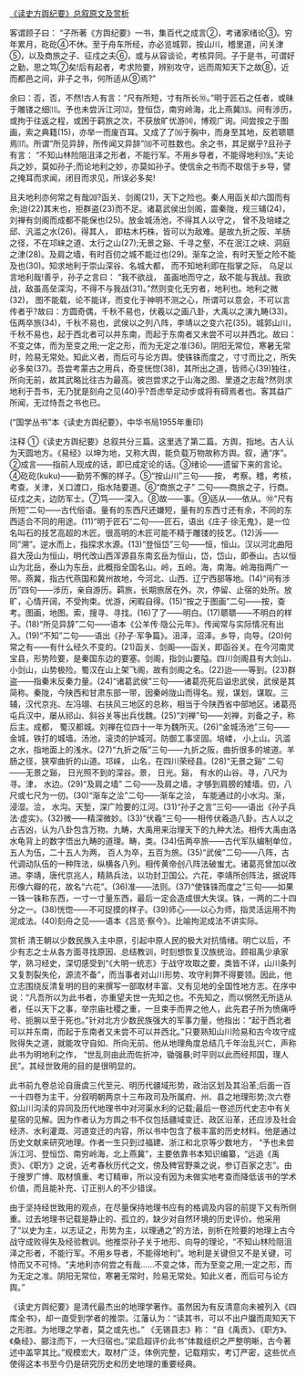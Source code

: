 [《读史方舆纪要》总叙原文及赏析](https://www.vrrw.net/wx/14290.html)

客谓顾子曰： “子所著《方舆纪要》一书，集百代之成言②，考诸家绪论③。穷年累月，矻矻④不休。至于舟车所经，亦必览城郭，按山川，稽里道，问关津⑤，以及商旅之子、征戍之夫⑥，或与从容谈论，考核异同。子于是书，可谓好之勤，思之笃⑦矣!后有起者，考求险要，辨别攻守，远而周知天下之故⑧，近而都邑之间，非子之书，何所适从⑨焉?”

余曰：否，否，不然!古人有言：“尺有所短，寸有所长⑩。”明于匠石之任者，或昧于雕镂之细⑾。予也未尝泝江河⑿，登恒岱，南穷岭海，北上燕冀⒀。间有涉历，或拘于往返之程，或困于羁旅之次，不获放旷优游⒁，博观广询。间尝按之于图画，索之典籍(15)，亦举一而废百耳。又成了了⒃于胸中，而身至其地，反若聩聩焉⒄。所谓“所见异辞，所传闻又异辞”⒅不可胜数也。余之书，其足据乎?且孙子有言： “不知山林险阻沮泽之形者，不能行军。不用乡导者，不能得地利⒆。”夫论兵之妙，莫如孙子;而论地利之妙，亦莫如孙子。使信余之书而不取信于乡导，譬之掩耳而求闻，闭目而求见，所误必多矣!

且夫地利亦何常之有哉⒇?函关、剑阁(21)，天下之险也。秦人用函关却六国而有余;迨(22)其末也，拒群盗(23)而不足。诸葛武侯出剑阁，震秦陇，规三辅(24)，刘禅有剑阁而成都不能保也(25)。放金城汤池，不得其人以守之， 曾不及培嵝之邱、汎滥之水(26)。得其人， 即枯木朽株，皆可以为敌难。是故九折之阪、羊肠之径，不在邛崃之道、太行之山(27);无景之谿、千寻之壑，不在泯江之峡、洞庭之津(28)。及肩之墙，有时百仞之城不能过也(29)。渐车之浍，有时天堑之险不能及也(30)。知求地利于崇山深谷、名城大都， 而不知地利即在指掌之际， 乌足以言地利哉!善乎，孙子之言曰： “我不欲战， 虽画地而守之，敌不能与我战。我欲战，敌虽高垒深沟，不得不与我战(31)。”然则变化无穷者，地利也。地利之微(32)， 图不能载，论不能详，而变化于神明不测之心，所谓可以意会，不可以言传者乎?故曰：方圆奇偶，千秋不易也，伏羲以之画八卦，大禹以之演九畴(33)。伍两卒旅(34)，千秋不易也，武侯以之列八阵，李靖以之变六花(35)。城郭山川，千秋不易也，起于西北者可以并东南，而起于东南者又未尝不可以并西北。故曰：不变之体，而为至变之用;一定之形，而为无定之准(36)。阴阳无常位，寒暑无常时，险易无常处。知此义者，而后可与论方舆。使铢铢而度之，寸寸而比之，所失必多矣(37)。吾尝考蒙古之用兵，奇变恍惚(38)，其所出之道，皆师心(39)独往，所向无前，故其武略比往古为最高。彼岂尝求之于山海之图、里道之志哉?然则求地利于吾书，无乃犹是刻舟之见(40)乎?吾虑举足动步或将有碍焉者也。客其益广所闻，无过恃吾之书也已。

(“国学丛书”本《读史方舆纪要》，中华书局1955年重印)



注释 ①《读史方舆纪要》总叙共分三篇。这里选了第二篇。方舆，指地。古人认为天圆地方。《易经》以坤为地，又称大舆，能负载万物故称方舆。叙，通“序”。②成言——指前人现成的话，即已成定论的话。③绪论——遗留下来的言论。④矻矻(kuku)——勤劳不懈的样子。⑤“按山川”三句——按， 考察。稽，考核，考查。关津，关口渡口，指水陆要道。⑥“商旅之子” 二句——商旅之子，行商。征戍之夫，边防军士。⑦笃——深入。⑧故——事。⑨适从——依从。⑩“尺有所短”二句——古代俗语。量有的东西尺还嫌短，量有的东西寸还有余，不同的东西适合不同的用途。(11)“明于匠石”二句——匠石，语出《庄子·徐无鬼》，是一位名叫石的技艺高超的木匠。很高明的木匠可能不精于雕镂的技艺。(12)泝——同“溯”。逆水而上，指探求水源。(13)“登恒岱”三句——恒，恒山。汉以河北曲阳县大茂山为恒山，明代改山西浑源县东南玄岳为恒山，岱，岱山，即泰山。古以恒山为北岳，泰山为东岳，此概指全国名山。岭，五岭。海，南海。岭海指两广一带。燕冀，指古代燕国和冀州故地，今河北、山西、辽宁西部等地。(14)“间有涉历”四句——涉历，亲自游历。羁旅，长期旅居在外。次，停留、止宿的处所。放旷，心情开阔，不受拘束。优游，闲暇自得。(15)“按之于图画”二句——按，查考。图画，地图。索，搜寻、寻找。(16)了了——明白。(17)聩聩——不明白的样子。(18)“所见异辞”二句——语本《公羊传·隐公元年》。传闻常与实际情况有出入。(19)“不知”二句——语出《孙子·军争篇》。沮泽，沼泽。乡导，向导。(20)何常之有——有什么经久不变的。(21)函关、剑阁——函关，即函谷关。在今河南灵宝县，形势险要，是秦国东边的要塞。剑阁，指剑山要隘。四川剑阁县有大剑山、小剑山，山势极险。蜀汉在山上架飞阁，故有剑阁之名。(22)迨——等到。(23)群盗——指秦末反秦力量。(24)“诸葛武侯”三句——诸葛亮死后谥忠武侯，武侯是其简称。秦陇，今陕西和甘肃东部一带，因秦岭陇山而得名。规，谋划，谋取。三辅，汉代京兆、左冯翊、右扶风三地区的总称，相当于今陕西省中部地区。诸葛亮屯兵汉中，屡从祁山、斜谷关等出兵伐魏。(25)“刘禅”句——刘禅，刘备之子，称后主。成都， 蜀汉都城。刘禅在位四十一年为魏所灭。(26)“金城汤池”三句——金城，铁打的城墙。汤池，滚烫的护城河。防御工事坚固。培嵝， 小上山。汎滥之水，指地面上的浅水。(27)“九折之阪”三句——九折之阪，曲折很多的坡道。羊肠之径，狭窄曲折的山道。邛崃， 山名，在四川荣经县。(28)“无景之谿” 二句——无景之谿， 日光照不到的深谷。景， 日光。谿， 有水的山谷。寻，八尺为寻。津， 水边。(29)“及肩之墙” 二句——及肩之墙，才够到肩膀的矮墙。仞，八尺或七尺为一仞。(30)“渐车之浍”二句——渐车之浍， 车能通过的小水沟。渐， 浸湿。浍， 水沟。天堑，深广险要的江河。(31)“孙子之言”三句——语出《孙子兵法·虚实》。(32)微——精深微妙。(33)“伏羲”三句——相传伏羲造八卦。古人以之占吉凶，认为八卦包含万物。九畴，大禹用来治理天下的九种大法。相传大禹由洛水龟背上的数字悟出九畴的道理。畴，类。(34)伍两卒旅——古代军队编制单位，五人为伍，二十五人为两， 百人为卒，五百为旅。(35)“武侯”二句——八阵，古代调动队伍的一种阵法，纵横各八列。相传黄帝创八阵法破蚩尤。诸葛亮曾加以改进。李靖，唐代京兆人，精熟兵法，以功封卫国公。六花，李靖所创阵法，据说阵形像六瓣的花，故名“六花”。(36)准——法则。(37)“使铢铢而度之”三句——如果一铢一铢称东西，一寸一寸量东西，最后一定会造成很大失误。铢，一两的二十四分之一。(38)恍惚——不可捉摸的样子。(39)师心——以心为师，指灵活运用不拘泥成法。(40)刻舟之见——语本《吕览·察今》。比喻拘泥成法不讲实际。

赏析 清王朝以少数民族入主中原，引起中原人民的极大对抗情绪。明亡以后，不少有志之士从各方面寻找原因、总结教训，时刻想恢复汉族统治。顾祖禹少承家学，熟习经史，深切感受到“《大明一统志》于战守攻取之要，类皆不详，山川条列又复割裂失伦，源流不备”，而当事者对山川形势、攻守利弊不得要领。因此，他立志围绕反清复明的目的来撰写一部取材丰富、又有见地的全国性地方志。在序中说：“凡吾所以为此书者，亦重望夫世一先知之也。不先知之，而以惘然无所适从者，任以天下之事，举宗庙社稷之重，一旦束手而畀之他人，此先君子所为愤痛呼号、扼腕以至于死也。”针对北方少数民族强大的军事力量，他指出：“起于西北者可以并东南，而起于东南者又未尝不可以并西北。”只要熟知山川险易和古今攻守成败得失之道，就能攻守自如、所向无前。他从地理角度总结几千年治乱兴亡，声称此书为明地利之作， “世乱则由此而佐折冲，锄强暴;时平则以此而经邦国，理人民”。其经世致用的目的是很明显的。

此书前九卷总论自唐虞三代至元、明历代疆域形势，政治区划及其沿革;后面一百一十四卷为主干，分叙明朝两京十三布政司及所属府、州、县之地理形势;次六卷叙山川沟渎的异同及历代地理书中对河渠水利的记载;最后一卷述历代史志中有关星宿的见解。因为作者认为方舆之书不仅包括疆域变迁、政区沿革，还应涉及社会经济、水利灌溉、河道变迁的内容，所以书中包含了极丰富的历史材料。他是通过历史文献来研究地理。作者一生只到过福建、浙江和北京等少数地方， “予也未尝泝江河、登恒岱、南穷岭海，北上燕冀”，主要依靠书本知识编纂，“远追《禹贡》、《职方》之说，近考春秋历代之文，傍及稗官野乘之说，参订百家之志”。由于搜罗广博、取材慎重、考订精审，所以没有因为未做实地考查而降低该书的学术价值，而且能补充、订正别人的不少错误。

由于坚持经世致用的观点，在尽量保持地理书应有的格调及内容的前提下又有所侧重。过去地理书记载是静止的、孤立的，缺少对自然环境的历史评价。他采用了“以史为主，以志证之，形势为主，以理通之”的方法，剖析在险要的地理上古今战守成败得失及经验教训。他推崇孙子关于地形、向导的理论，“不知山林险阻沮泽之形者，不能行军。不用乡导者，不能得地利”。地利是关键但又不是关键，可恃而又不可恃。“夫地利亦何尝之有哉……不变之体，而为至变之用;一定之形，而为无定之准。阴阳无常位，寒暑无常时，险易无常处。知此义者，而后可与论方舆。”

《读史方舆纪要》是清代最杰出的地理学著作。虽然因为有反清意向未被列入《四库全书》，却一直受到学者的推崇。江藩认为：“读其书，可以不出户牖而周知天下之形胜。为地理之学者，莫之或先也。” 《无锡县志》称： “自《禹贡》、《职方》、《桑经》、郦注而下，一大归宿也。”梁启超评价此书“体裁组织之严整明晰，古今著述中盖罕其比。”规模宏大，取材广泛，体例完整，记载翔实，考订严密，这些优点使得这本书至今仍是研究历史和历史地理的重要经典。

